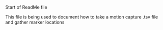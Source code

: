 Start of ReadMe file

This file is being used to document how to take a motion capture .tsv file and gather marker locations
